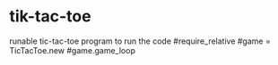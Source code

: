 # tik-tac-toe
runable tic-tac-toe program 
to run the code
#require_relative
#game = TicTacToe.new
#game.game_loop
